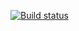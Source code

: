 [![Build status](https://ci.appveyor.com/api/projects/status/6qkr276qrh27rjtb?svg=true)](https://ci.appveyor.com/project/Sergei37964/autotestingdz6)
